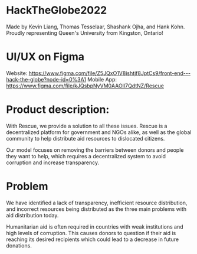 # HackTheGlobe2022

Made by Kevin Liang, Thomas Tesselaar, Shashank Ojha, and Hank Kohn. Proudly representing Queen's University from Kingston, Ontario!

# UI/UX on Figma

Website: https://www.figma.com/file/Z5JQxO1V8ishtjf8JptCs9/front-end---hack-the-globe?node-id=0%3A1
Mobile App: https://www.figma.com/file/kJQsbpNyVM0AAOIl7QdtNZ/Rescue

# Product description:
With Rescue, we provide a solution to all these issues. Rescue is a decentralized platform for government and NGOs alike, as well as the global community to help distribute aid resources to dislocated citizens. 

Our model focuses on removing the barriers between donors and people they want to help, which requires a decentralized system to avoid corruption and increase transparency.

# Problem
We have identified a lack of transparency, inefficient resource distribution, and incorrect resources being distributed as the three main problems with aid distribution today.

Humanitarian aid is often required in countries with weak institutions and high levels of corruption. This causes donors to question if their aid is reaching its desired recipients which could lead to a decrease in future donations.
